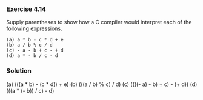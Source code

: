### Exercise 4.14

Supply parentheses to show how a C compiler would interpret each of the
following expressions.

```
(a) a * b - c * d + e
(b) a / b % c / d
(c) - a - b + c - + d
(d) a * - b / c - d
```

### Solution

(a) (((a \* b) - (c \* d)) + e)
(b) (((a / b) % c) / d)
(c) ((((- a) - b) + c) - (+ d))
(d) (((a \* (- b)) / c) - d)
